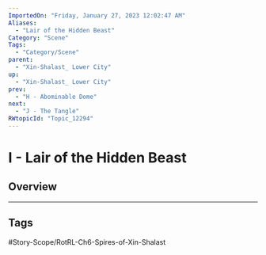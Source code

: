 ```yaml
---
ImportedOn: "Friday, January 27, 2023 12:02:47 AM"
Aliases:
  - "Lair of the Hidden Beast"
Category: "Scene"
Tags:
  - "Category/Scene"
parent:
  - "Xin-Shalast_ Lower City"
up:
  - "Xin-Shalast_ Lower City"
prev:
  - "H - Abominable Dome"
next:
  - "J - The Tangle"
RWtopicId: "Topic_12294"
---
```

# I - Lair of the Hidden Beast
## Overview

---
## Tags
#Story-Scope/RotRL-Ch6-Spires-of-Xin-Shalast

